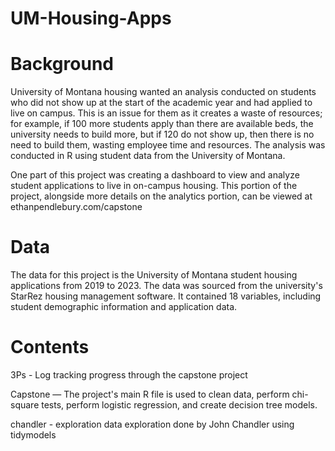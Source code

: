 # UM-Housing-Apps

# Background

University of Montana housing wanted an analysis conducted on students who did not show up at the start of the academic year and had applied to live on campus. This is an issue for them as it creates a waste of resources; for example, if 100 more students apply than there are available beds, the university needs to build more, but if 120 do not show up, then there is no need to build them, wasting employee time and resources. The analysis was conducted in R using student data from the University of Montana. 

One part of this project was creating a dashboard to view and analyze student applications to live in on-campus housing. This portion of the project, alongside more details on the analytics portion, can be viewed at ethanpendlebury.com/capstone

# Data

The data for this project is the University of Montana student housing applications from 2019 to 2023. The data was sourced from the university's StarRez housing management software. It contained 18 variables, including student demographic information and application data. 


# Contents
3Ps - Log tracking progress through the capstone project

Capstone — The project's main R file is used to clean data, perform chi-square tests, perform logistic regression, and create decision tree models.

chandler - exploration  data exploration done by John Chandler using tidymodels
